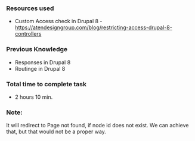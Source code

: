 ### Resources used
- Custom Access check in Drupal 8 - https://atendesigngroup.com/blog/restricting-access-drupal-8-controllers

### Previous Knowledge
- Responses in Drupal 8
- Routinge in Drupal 8

### Total time to complete task
- 2 hours 10 min.

### Note: 
It will redirect to Page not found, if node id does not exist. We can achieve that,
but that would not be a proper way.
